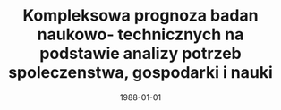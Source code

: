 ---
# Documentation: https://wowchemy.com/docs/managing-content/

title: Kompleksowa prognoza badan naukowo- technicznych na podstawie analizy potrzeb
  spoleczenstwa, gospodarki i nauki
subtitle: ''
summary: ''
authors:
- kwasnicka
tags: []
categories: []
date: '1988-01-01'
lastmod: 2022-10-07T04:58:56Z
featured: false
draft: false

# Featured image
# To use, add an image named `featured.jpg/png` to your page's folder.
# Focal points: Smart, Center, TopLeft, Top, TopRight, Left, Right, BottomLeft, Bottom, BottomRight.
image:
  caption: ''
  focal_point: ''
  preview_only: false

# Projects (optional).
#   Associate this post with one or more of your projects.
#   Simply enter your project's folder or file name without extension.
#   E.g. `projects = ["internal-project"]` references `content/project/deep-learning/index.md`.
#   Otherwise, set `projects = []`.
projects: []
publishDate: '2022-10-07T04:58:55.866234Z'
publication_types:
- '2'
abstract: ''
publication: '*Prace Naukowe Ośrodka Badań Prognostycznych Politechniki Wrocławskiej.
  Studia i Materiały*'
---